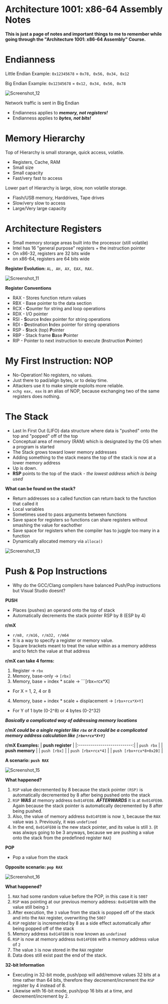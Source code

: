 # Architecture 1001: x86-64 Assembly Notes

**This is just a page of notes and important things to me to remember while going through the "Architecture 1001: x86-64 Assembly" Course.**

# Endianness
Little Endian Example:
```0x12345678``` = ```0x78, 0x56, 0x34, 0x12```

Big Endian Example:
```0x12345678``` = ```0x12, 0x34, 0x56, 0x78```

![Screenshot_12](https://user-images.githubusercontent.com/114181159/234832477-8b33f872-7e4d-496f-8780-bfdd3378244a.png)

Network traffic is sent in Big Endian
- Endianness applies to _**memory, not registers!**_
- Endianness applies to _**bytes, not bits!**_

# Memory Hierarchy
Top of Hierarchy is small storange, quick access, volatile.
- Registers, Cache, RAM
- Small size
- Small capacity
- Fast/very fast to access

Lower part of Hierarchy is large, slow, non volatile storage.
- Flash/USB memory, Harddrives, Tape drives
- Slow/very slow to access
- Large/Very large capacity

# Architecture Registers
- Small memory storage areas built into the processor (still volatile)
- Intel has 16 "general purpose" registers + the instruction pointer
- On x86-32, registers are 32 bits wide
- on x86-64, registers are 64 bits wide

**Register Evolution:** ```AL, AH, AX, EAX, RAX.```

![Screenshot_11](https://user-images.githubusercontent.com/114181159/234832113-5ff7cd3d-8230-4d61-bc3a-130afee14c7e.png)

**Register Conventions**
- RAX - Stores function return values
- RBX - Base pointer to the data section
- RCX - **C**ounter for string and loop operations
- RDX - I/O pointer
- RSI - **S**ource **I**ndex pointer for string operations
- RDI - **D**estination **I**ndex pointer for string operations
- RSP - **S**tack (top) **P**ointer
- RBP - Stack frame **B**ase **P**ointer
- RIP - Pointer to next instruction to execute (**I**nstruction **P**ointer)

# My First Instruction: NOP
- No-Operation! No registers, no values.
- Just there to pad/align bytes, or to delay time.
- Attackers use it to make simple exploits more reliable.
- ```xchg eax, eax``` is an alias of NOP, because exchanging two of the same registers does nothing.

# The Stack
- Last In First Out (LIFO) data structure where data is "pushed" onto the top and "popped" off of the top
- Conceptual area of memory (RAM) which is designated by the OS when a program is started
- The Stack grows toward lower memory addresses
- Adding something to the stack means the top of the stack is now at a lower memory address
- Up is down.
- **RSP** points to the top of the stack - _the lowest address which is being used_

**What can be found on the stack?**
- Return addresses so a called function can return back to the function that called it
- Local variables
- Sometimes used to pass arguments between functions
- Save space for registers so functions can share registers without smashing the value for eachother
- Save space for registers when the compiler has to juggle too many in a function
- Dynamically allocated memory via ```alloca()```

![Screenshot_13](https://user-images.githubusercontent.com/114181159/234846964-cce0f7ee-5c58-42af-906c-b48865a1a18b.png)

# Push & Pop Instructions
- Why do the GCC/Clang compilers have balanced Push/Pop instructions but Visual Studio doesnt?

**PUSH**
- Places (pushes) an operand onto the top of stack
- Automatically decrements the stack pointer RSP by 8 (ESP by 4)

**r/mX**
- ```r/m8, r/m16, r/m32, r/m64```
- It is a way to specify a register or memory value.
- Square brackets meant to treat the value within as a memory address and to fetch the value at that address

**r/mX can take 4 forms:**

1. Register -> ```rbx```
2. Memory, base-only -> ```[rbx]```
3. Memory, base + index * scale -> ```[rbx+rcx*X]
- For X = 1, 2, 4 or 8
4. Memory, base + index * scale + displacement -> ```[rbx+rcx*X+Y]```
- For Y of 1 byte (0-2^8) or 4 bytes (0-2^32)

_**Basically a complicated way of addressing memory locations**_

_**r/mX could be a single register like ```rbx``` or it could be a complicated memory address calculation like ```[rbx+rcx*X+Y]```**_

**r/mX Examples:**
|      **push register**      |
|:---------------------------:|
| ```push rbx```              |
|       **push memory**       |
| ```push [rbx]```            |
| ```push [rbx+rcx*4]```      |
| ```push [rbx+rcx*8+0x20]``` |

**A scenario: ```push RAX```**

![Screenshot_15](https://user-images.githubusercontent.com/114181159/234850844-3a2b162c-d691-46cc-8b2f-c9b0e10d2921.png)

**What happened?**

1. ```RSP``` value decremented by 8 because the stack pointer ```(RSP)``` is automatically decremented by 8 after being pushed onto the stack
2. ```RSP``` ***WAS*** at memory address ```0x014FE08```. ***AFTERWARDS*** it is at ```0x014FE00```. Again because the stack pointer is automatically decremented by 8 after being pushed.
3. Also, the value of memory address ```0x014FE00``` is now ```3```, because the ```RAX``` value was ```3```. Previously, it was ```undefined```
4. In the end, ```0x014FE00``` is the new stack pointer, and its value is still ```3```. (it was always going to be 3 anyways, because we are pushing a value onto the stack from the predefined register ```RAX```)

**POP**
- Pop a value from the stack

**Opposite scenario: ```pop RAX```**

![Screenshot_16](https://user-images.githubusercontent.com/114181159/234853608-e4f149bf-aaa0-4b78-94bd-33198b64d66c.png)

**What happened?**

1. ```RAX``` had some random value before the POP, in this case it is ```5007```
2. ```RSP``` was pointing at our previous memory address: ```0x014FE00``` with the value still being ```3```
3. After execution, the ```3``` value from the stack is popped off of the stack and into the ```RAX``` register, overwriting the ```5007```
4. ```RSP``` register is incremented by 8 as a side effect automatically after being popped off of the stack
5. Memory address ```0x014FE00``` is now known as ```undefined```
6. ```RSP``` is now at memory address ```0x014FE08``` with a memory address value of ```2```
7. The value ```3``` is now stored in the ```RAX``` register
8. Data does still exist past the end of the stack.

**32-bit Information**
- Executing in 32-bit mode, push/pop will add/remove values 32 bits at a time rather than 64 bits, therefore they decrement/increment the ```RSP``` register by 4 instead of 8.
- Likewise with 16-bit mode, push/pop 16 bits at a time, and decrement/increment by 2.
